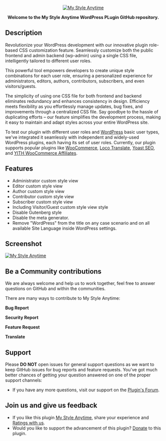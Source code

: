 <p align="center"><a href="https://wordpress.org/plugins/my-style-anytime/"><img src="https://ps.w.org/my-style-anytime/assets/banner-772x250.png" alt="My Style Anytime"></a></p>

**<p align="center">Welcome to the My Style Anytime WordPress PLugin GitHub repository.</p>**

## Description
Revolutionize your WordPress development with our innovative plugin role-based CSS customization feature. Seamlessly customize both the public frontend and admin backend (wp-admin) using a single CSS file, intelligently tailored to different user roles.

This powerful tool empowers developers to create unique style combinations for each user role, ensuring a personalized experience for administrators, editors, authors, contributors, subscribers, and even visitors/guests.

The simplicity of using one CSS file for both frontend and backend eliminates redundancy and enhances consistency in design. Efficiency meets flexibility as you effortlessly manage updates, bug fixes, and improvements through a centralized CSS file. Say goodbye to the hassle of duplicating efforts – our feature simplifies the development process, making it easy to maintain and adapt styles across your entire WordPress site.

To test our plugin with different user roles and [WordPress](https://wordpress.org/documentation/article/roles-and-capabilities/#roles) basic user types, we've integrated it seamlessly with independent and widely-used WordPress plugins, each having its set of user roles. Currently, our plugin supports popular plugins like [WooCommerce](https://wordpress.org/plugins/woocommerce/), [Loco Translate](https://wordpress.org/plugins/loco-translate/), [Yoast SEO](https://wordpress.org/plugins/wordpress-seo/), and [YITH WooCommerce Affiliates](https://wordpress.org/plugins/yith-woocommerce-affiliates/).

## Features

- Administrator custom style view
- Editor custom style view
- Author custom style view
- Contributor custom style view
- Subscriber custom style view
- Including Visitor/Guest custom style view style
- Disable Gutenberg style
- Disable the meta generator.
- Remove "WordPress" from the title on any case scenario and on all available Site Language inside WordPress settings.

## Screenshot
<p><a href="https://wordpress.org/plugins/my-style-anytime/"><img src="https://ps.w.org/my-style-anytime/assets/screenshot-3.png" alt="My Style Anytime"></a></p>

## Be a Community contributions
We are always welcome and help us to work together, feel free to answer questions on GitHub and within the communities.

There are many ways to contribute to My Style Anytime:

**Bug Report**

**Security Report**

**Feature Request**

**Translate**

## Support
Please **DO NOT** open issues for general support questions as we want to keep GitHub issues for bug reports and feature requests. You've got much better chances of getting your question answered on one of the proper support channels:

- If you have any more questions, visit our support on the [Plugin's Forum](https://wordpress.org/support/plugin/my-style-anytime).

## Join us and give us feedback
- If you like this plugin [My Style Anytime](https://wordpress.org/plugins/my-style-anytime/), share your experience and [Ratings with us](https://wordpress.org/support/plugin/my-style-anytime/reviews/#new-post).
- Would you like to support the advancement of this plugin? [Donate](https://newfiesoft.com/donate/) to this plugin.
